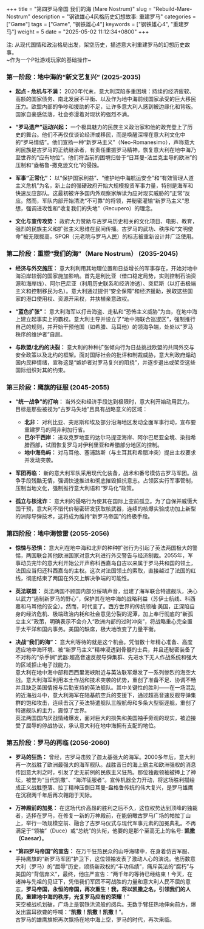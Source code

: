 +++
title = "第四罗马帝国 我们的海 (Mare Nostrum)"
slug = "Rebuild-Mare-Nostrum"
description = "钢铁雄心4风格历史幻想故事: 重建罗马"
categories = ["Game"]
tags = ["Game", "钢铁雄心4"]
keywords = ["钢铁雄心4", "重建罗马"]
weight = 5
date = "2025-05-02 11:12:34+0800"
+++

注: 从现代国情和政治格局出发，架空历史，描述意大利重建罗马的幻想历史故事。  
~作为一个P社游戏玩家的基础操作~




### 第一阶段：地中海的“新文艺复兴” (2025-2035)

- **起点 - 危机与不满：** 2020年代末，意大利深陷多重困境：持续的经济疲软、高额的国家债务、南北发展不平衡、以及作为地中海前线国家承受的巨大移民压力。欧盟内部的争吵和援助的不足，让许多意大利人感到被边缘化和背叛。国家自豪感低落，社会弥漫着对现状的强烈不满。
    
- **“罗马遗产”运动兴起：** 一个极具魅力的民族主义政治家和他的政党登上了历史的舞台。他们不再仅仅谈论经济或移民，而是唤醒深埋在意大利文化中的“罗马情结”。他们宣扬一种“新罗马主义”（Neo-Romanesimo），声称意大利民族是古罗马的正统继承者，有责任重振罗马精神，恢复意大利在地中海乃至世界的“应有地位”。他们将当前的困境归咎于“日耳曼-法兰克主导的欧洲”的压制和“盎格鲁-撒克逊文化”的侵蚀。
    
- **军事“正常化”：** 以“保护国家利益”、“维护地中海航运安全”和“有效管理人道主义危机”为名，新上台的强硬政府开始大规模投资军事力量，特别是海军和快速反应部队。这最初被许多国内外观察家解读为应对现实威胁的“正常”反应。然而，军队内部开始清洗“不可靠”的将领，并秘密灌输“新罗马主义”思想，强调进攻性和“收复我们的失地”（Recupero）的理念。
    
- **文化与宣传攻势：** 政府大力赞助与古罗马历史相关的文化项目、电影、教育，强烈的民族主义和扩张主义思维在民间传播。古罗马的武功、秩序和“文明使命”被无限拔高，SPQR（元老院与罗马人民）的标志被重新设计并广泛使用。
    

### 第二阶段：重塑“我们的海”（Mare Nostrum） (2035-2045)

- **经济与外交施压：** 意大利利用其地理位置和日益增长的军事存在，开始对地中海沿岸较弱的国家施加影响。首先是利比亚（借口稳定局势，实则控制石油资源和海岸线）、阿尔巴尼亚（利用历史联系和经济渗透）、突尼斯（以打击极端主义和控制移民为名）。意大利通过提供“安全保障”和经济援助，换取这些国家的港口使用权、资源开采权，并扶植亲意政权。
    
- **“蓝色扩张”：** 意大利海军以打击海盗、走私和“恐怖主义威胁”为由，在地中海上建立起事实上的霸权。意大利主导并设立了“地中海联合巡逻区”，强制推行自己的规则，并开始干预他国（如希腊、马耳他）的领海争端，处处以“罗马秩序的维护者”自居。
    
- **与欧盟/北约的决裂：** 意大利的种种扩张倾向行为日益挑战欧盟的共同外交与安全政策以及北约的框架。面对国际社会的批评和制裁威胁，意大利政府煽动国内民粹情绪，宣称这是“嫉妒者对罗马复兴的阻挠”，并逐步退出或架空这些国际组织对其的约束。
    

### 第三阶段：鹰旗的征服 (2045-2055)

- **“统一战争”的打响：** 当外交和经济手段达到极限时，意大利开始动用武力。目标是那些被视为“古罗马失地”且具有战略意义的区域：
    - **北非：** 对利比亚、突尼斯和埃及部分沿海地区发动全面军事行动，宣布要重建罗马的阿非利加行省。
    - **巴尔干西岸：** 进攻克罗地亚的达尔马提亚海岸、阿尔巴尼亚全境、染指希腊西部，试图恢复罗马对伊利里亚和希腊部分地区的控制。
    - **地中海岛屿：** 对马耳他、塞浦路斯（与土耳其和希腊冲突）提出主权要求并发动突袭。
        
- **军团再临：** 新的意大利军队采用现代化装备，战术和番号模仿古罗马军团。战争手段残酷无情，强调快速推进和彻底摧毁抵抗意志。占领区实行军事管制，压制当地文化，强制推行意大利语和“罗马化”政策。
    
- **孤立与核讹诈：** 意大利的侵略行为使其在国际上空前孤立。为了自保并威慑大国干预，意大利不惜代价秘密研发获取核武器，连续的核爆实验成功加上新型的洲际导弹技术，这将成为维持“新罗马帝国”的终极手段。

### 第四阶段：地中海惊雷 (2055-2056)

- **惊悚与恐惧：** 意大利在地中海和北非的种种扩张行为引起了英法两国极大的警惕，两国联合其他欧洲国家对意大利进行外交警告与经济制裁。2055年，军事动员完毕的意大利开始公开声称科西嘉岛自古以来属于罗马共和国的领土，法国应当归还科西嘉岛的主权。这次对法国领土的索取，直接越过了法国的红线，彻底结束了两国在外交上解决争端的可能性。

- **英法联盟：** 英法两国不顾国内部分绥靖声音，组建了海军联合特遣舰队，决心以武力“遏制新罗马的野心”，保护其在地中海的战略利益（苏伊士航线、科西嘉和马耳他的安全）。然而，时代变了。西方世界的传统领袖:美国，正深陷自身的经济危机、极端政治内耗和社会意见分裂的泥潭，加上奉行彻底的“新孤立主义”政策，明确表示不会介入“欧洲内部的过时冲突”，将战略重心完全置于太平洋和国内事务。美国的缺席，极大地改变了力量平衡。
    
- **决战“我们的海”：** 意大利等待的就是这个机会。凭借数十年精心准备、高度适应地中海环境、被“新罗马主义”精神浸透到骨髓的士兵，并且还秘密装备了不对称的“杀手锏”武器:超高音速反舰导弹集群、先进水下无人作战系统和强大的区域拒止电子战能力。  
意大利在地中海中部和西西里海峡附近与英法联军爆发了一系列惨烈的海空大战。意大利海军利用本土作战和技术突袭的优势，重创了准备不足、协调不畅并且缺乏美国情报与后勤支持的英法舰队。其中关键性的胜利——在一场混乱的近海战斗中，意大利海军在陆基航空兵的支援下，通过超高音速反舰导弹集群的饱和攻击，连续击沉了英法特遣舰队三艘航母和多条大型驱逐舰，重创了特遣舰队的主力，震惊了世界。  
英法两国国内厌战情绪爆发，面对巨大的损失和美国袖手旁观的现实，被迫接受了屈辱的停战协议，承认意大利在地中海拥有支配的地位。


### 第五阶段：罗马的再临 (2056-2060)

- **罗马的狂热：** 曾经，古罗马击败了迦太基强大的海军。2000多年后，意大利再一次战胜了欧洲最强大的海军舰队。战胜昔日的海上霸主和欧洲强权的消息传回意大利之时，引发了史无前例的民族主义狂热。那位独裁领袖被捧上了神坛，被誉为“当代凯撒”、“海洋征服者”。宣传机器全力开动，将这场胜利描绘成正义战胜堕落、拉丁精神压倒日耳曼-盎格鲁传统的伟大复兴，是罗马雄鹰在沉寂两千年后再次翱翔于天际。
    
- **万神殿前的加冕：** 在这场代价高昂的胜利之后不久，这位权势达到顶峰的独裁者，选择在罗马，在修复一新的万神殿前，在能俯瞰古罗马广场的帕拉丁山上，举行一场规模空前、融合了古罗马仪式与现代军事元素的加冕典礼。不再满足于“领袖”（Duce）或“总统”的头衔，他要的是那个至高无上的名号: **凯撒（Caesar）**。
    
- **“第四罗马帝国”的宣告：** 在万千狂热民众的山呼海啸中，在身着仿古军服、手持鹰旗的“新罗马军团”护卫下，这位领袖发表了激动人心的演说。他历数意大利（罗马）的“屈辱”历史，颂扬新政权的“丰功伟绩”，痛斥英法的“腐朽”与美国的“背信弃义”，最终，他庄严宣告：“两千年的等待已经结束！今天，在诸神与先祖的见证下，凭借我们军团不可战胜的力量和意大利人民不屈的意志，**罗马帝国，永恒的帝国，再次重生**！**我，将以凯撒之名，引领我们的人民，重建地中海的秩序，光复罗马应有的荣耀**！”   
天空被战机划破，广场上是钢铁洪流般的阅兵。无数手臂狂热地伸向前方，爆发出震耳欲聋的呼喊：“**凯撒！凯撒！凯撒！**”。  
古罗马的雄鹰旗帜再次飘扬在地中海上空，罗马的时代，再次来临。




